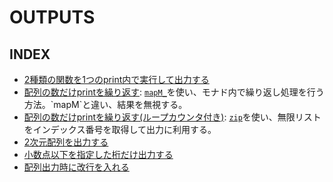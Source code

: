 # OUTPUTS

## INDEX

- [2種類の関数を1つのprint内で実行して出力する](./print_two_calls.hs)
- [配列の数だけprintを繰り返す](./print_list_elements.hs): [`mapM_`](https://hackage.haskell.org/package/base-4.19.1.0/docs/Prelude.html#v:mapM_)を使い、モナド内で繰り返し処理を行う方法。`mapM`と違い、結果を無視する。
- [配列の数だけprintを繰り返す(ループカウンタ付き)](./print_list_elements2.hs): [`zip`](https://hackage.haskell.org/package/base-4.19.1.0/docs/Prelude.html#v:zip)を使い、無限リストをインデックス番号を取得して出力に利用する。
- [2次元配列を出力する](./print_2d_array.hs)
- [小数点以下を指定した桁だけ出力する](./printf_fixed_decimal.hs)
- [配列出力時に改行を入れる](./print_list_with_newlines.hs)

